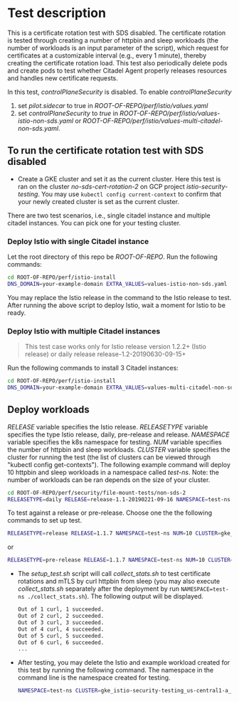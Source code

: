 # Test description

This is a certificate rotation test with SDS disabled.
The certificate rotation is tested through creating a number of
httpbin and sleep workloads (the number of workloads is an input parameter of the script),
which request for certificates at a customizable interval (e.g., every 1 minute),
thereby creating the certificate rotation load. This test also
periodically delete pods and create pods to test whether Citadel Agent
properly releases resources and handles new certificate requests.

In this test, *controlPlaneSecurity* is disabled. To enable
*controlPlaneSecurity*

1. set *pilot.sidecar* to true in *ROOT-OF-REPO/perf/istio/values.yaml*
1. set *controlPlaneSecurity* to *true* in
*ROOT-OF-REPO/perf/istio/values-istio-non-sds.yaml* or
*ROOT-OF-REPO/perf/istio/values-multi-citadel-non-sds.yaml*.

## To run the certificate rotation test with SDS disabled

- Create a GKE cluster and set it as the current cluster.
Here this test is ran on the cluster *no-sds-cert-rotation-2*
on GCP project *istio-security-testing*.
You may use `kubectl config current-context` to confirm that your newly created cluster
is set as the current cluster.

There are two test scenarios, i.e., single citadel instance and multiple citadel instances. You
can pick one for your testing cluster.

### Deploy Istio with single Citadel instance

Let the root directory of this repo be *ROOT-OF-REPO*.
Run the following commands:

```bash
cd ROOT-OF-REPO/perf/istio-install
DNS_DOMAIN=your-example-domain EXTRA_VALUES=values-istio-non-sds.yaml ./setup_istio.sh release-1.1-20190221-09-16
```

You may replace the Istio release
in the command to the Istio release to test.
After running the above script to deploy Istio, wait a moment for Istio to be ready.

### Deploy Istio with multiple Citadel instances

> This test case works only for Istio release version 1.2.2+ (Istio release) or daily release release-1.2-20190630-09-15+

Run the following commands to install 3 Citadel instances:

```bash
cd ROOT-OF-REPO/perf/istio-install
DNS_DOMAIN=your-example-domain EXTRA_VALUES=values-multi-citadel-non-sds.yaml ./setup_istio.sh release-1.2-20190630-09-15
```

## Deploy workloads

*RELEASE* variable specifies the Istio release.
*RELEASETYPE* variable specifies the type Istio release, daily, pre-release and release.
*NAMESPACE* variable specifies the k8s namespace for testing.
*NUM* variable specifies the number of httpbin and sleep workloads.
*CLUSTER* variable specifies the cluster for running the test
(the list of clusters can be viewed through "kubectl config get-contexts").
The following example command will deploy 10 httpbin and sleep workloads in
a namespace called *test-ns*.
Note: the number of workloads can be ran depends on the size of your cluster.

```bash
cd ROOT-OF-REPO/perf/security/file-mount-tests/non-sds-2
RELEASETYPE=daily RELEASE=release-1.1-20190221-09-16 NAMESPACE=test-ns NUM=10 CLUSTER=gke_istio-security-testing_us-central1-a_release-12-qualify-non-sds-2 ./setup_test.sh
```

To test against a release or pre-release. Choose one the the following commands to set up test.

```bash
RELEASETYPE=release RELEASE=1.1.7 NAMESPACE=test-ns NUM=10 CLUSTER=gke_istio-security-testing_us-central1-a_release-12-qualify-citadel-1 ./setup_test.sh
```

or

```bash
RELEASETYPE=pre-release RELEASE=1.1.7 NAMESPACE=test-ns NUM=10 CLUSTER=gke_istio-security-testing_us-central1-a_release-12-qualify-citadel-1 ./setup_test.sh
```

- The *setup_test.sh* script will call *collect_stats.sh* to test certificate
rotations and mTLS by curl httpbin from sleep (you may also execute *collect_stats.sh*
separately after the deployment by run `NAMESPACE=test-ns ./collect_stats.sh`).
The following output will be displayed.

    ```bash
    Out of 1 curl, 1 succeeded.
    Out of 2 curl, 2 succeeded.
    Out of 3 curl, 3 succeeded.
    Out of 4 curl, 4 succeeded.
    Out of 5 curl, 5 succeeded.
    Out of 6 curl, 6 succeeded.
    ...
    ```

- After testing, you may delete the Istio and example workload created for this test
by running the following command. The namespace in the command line is the namespace
created for testing.

    ```bash
    NAMESPACE=test-ns CLUSTER=gke_istio-security-testing_us-central1-a_release-12-qualify-non-sds-2 ./cleanup.sh
    ```
